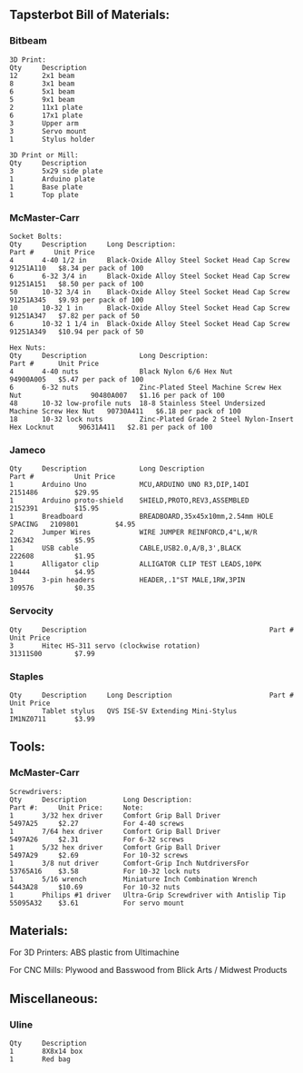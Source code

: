 ## Tapsterbot Bill of Materials:

### Bitbeam
    3D Print:
    Qty     Description
    12      2x1 beam
    8       3x1 beam
    6       5x1 beam
    5       9x1 beam
    2       11x1 plate
    6       17x1 plate
    3       Upper arm    
    3       Servo mount
    1       Stylus holder

    3D Print or Mill:
    Qty     Description
    3       5x29 side plate
    1       Arduino plate
    1       Base plate    
    1       Top plate


### McMaster-Carr
    Socket Bolts:
    Qty     Description     Long Description:                               Part #     Unit Price
    4       4-40 1/2 in     Black-Oxide Alloy Steel Socket Head Cap Screw   91251A110   $8.34 per pack of 100
    6       6-32 3/4 in     Black-Oxide Alloy Steel Socket Head Cap Screw   91251A151   $8.50 per pack of 100
    50      10-32 3/4 in    Black-Oxide Alloy Steel Socket Head Cap Screw   91251A345   $9.93 per pack of 100
    10      10-32 1 in      Black-Oxide Alloy Steel Socket Head Cap Screw   91251A347   $7.82 per pack of 50
    6       10-32 1 1/4 in  Black-Oxide Alloy Steel Socket Head Cap Screw   91251A349   $10.94 per pack of 50

    Hex Nuts:
    Qty     Description             Long Description:                                       Part #      Unit Price
    4       4-40 nuts               Black Nylon 6/6 Hex Nut                                 94900A005   $5.47 per pack of 100
    6       6-32 nuts               Zinc-Plated Steel Machine Screw Hex Nut                 90480A007   $1.16 per pack of 100
    48      10-32 low-profile nuts  18-8 Stainless Steel Undersized Machine Screw Hex Nut   90730A411   $6.18 per pack of 100
    18      10-32 lock nuts         Zinc-Plated Grade 2 Steel Nylon-Insert Hex Locknut      90631A411   $2.81 per pack of 100


### Jameco
    Qty     Description             Long Description                            Part #          Unit Price
    1       Arduino Uno             MCU,ARDUINO UNO R3,DIP,14DI                 2151486         $29.95
    1       Arduino proto-shield    SHIELD,PROTO,REV3,ASSEMBLED                 2152391         $15.95
    1       Breadboard              BREADBOARD,35x45x10mm,2.54mm HOLE SPACING   2109801         $4.95
    2       Jumper Wires            WIRE JUMPER REINFORCD,4"L,W/R               126342          $5.95
    1       USB cable               CABLE,USB2.0,A/B,3',BLACK                   222608          $1.95
    1       Alligator clip          ALLIGATOR CLIP TEST LEADS,10PK              10444           $4.95
    3       3-pin headers           HEADER,.1"ST MALE,1RW,3PIN                  109576          $0.35

### Servocity
    Qty     Description                                             Part #          Unit Price
    3       Hitec HS-311 servo (clockwise rotation)                 31311S00        $7.99

### Staples
    Qty     Description     Long Description                        Part #          Unit Price
    1       Tablet stylus   QVS ISE-SV Extending Mini-Stylus        IM1NZ0711       $3.99

## Tools:

### McMaster-Carr
    Screwdrivers:
    Qty     Description         Long Description:                           Part #:     Unit Price:     Note:
    1       3/32 hex driver     Comfort Grip Ball Driver                    5497A25     $2.27           For 4-40 screws
    1       7/64 hex driver     Comfort Grip Ball Driver                    5497A26     $2.31           For 6-32 screws
    1       5/32 hex driver     Comfort Grip Ball Driver                    5497A29     $2.69           For 10-32 screws
    1       3/8 nut driver      Comfort-Grip Inch NutdriversFor             53765A16    $3.58           For 10-32 lock nuts
    1       5/16 wrench         Miniature Inch Combination Wrench           5443A28     $10.69          For 10-32 nuts
    1       Philips #1 driver   Ultra-Grip Screwdriver with Antislip Tip    55095A32    $3.61           For servo mount

## Materials:
For 3D Printers:
ABS plastic from Ultimachine

For CNC Mills:
Plywood and Basswood from Blick Arts / Midwest Products


## Miscellaneous:

### Uline
    Qty     Description
    1       8X8x14 box
    1       Red bag
